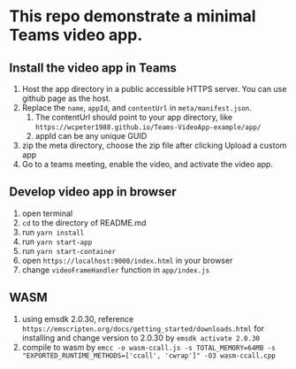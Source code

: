 # This repo demonstrate a minimal Teams video app.

## Install the video app in Teams
1. Host the app directory in a public accessible HTTPS server. You can use github page as the host.
2. Replace the `name`, `appId`, and `contentUrl` in `meta/manifest.json`.
    1. The contentUrl should point to your app directory, like `https://wcpeter1988.github.io/Teams-VideoApp-example/app/`
    2. appId can be any unique GUID
3. zip the meta directory, choose the zip file after clicking Upload a custom app
4. Go to a teams meeting, enable the video, and activate the video app.


## Develop video app in browser

1. open terminal
2. `cd` to the directory of README.md
3. run `yarn install`
4. run `yarn start-app`
5. run `yarn start-container`
6. open `https://localhost:9000/index.html` in your browser
7. change `videoFrameHandler` function in `app/index.js`

## WASM

1. using emsdk 2.0.30, reference `https://emscripten.org/docs/getting_started/downloads.html` for installing and change version to 2.0.30 by `emsdk activate 2.0.30`
2. compile to wasm by `emcc -o wasm-ccall.js -s TOTAL_MEMORY=64MB -s "EXPORTED_RUNTIME_METHODS=['ccall', 'cwrap']" -O3 wasm-ccall.cpp`

